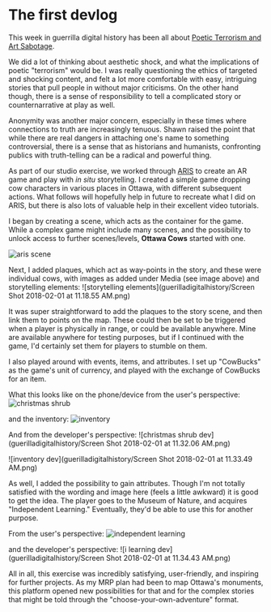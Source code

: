 # The first devlog

This week in guerrilla digital history has been all about [Poetic Terrorism and Art Sabotage](https://ia800208.us.archive.org/14/items/al_Hakim_Bey_T.A.Z._The_Temporary_Autonomous_Zone_Ontological_Anarchy_Poetic_Terror/Hakim_Bey__T.A.Z.__The_Temporary_Autonomous_Zone__Ontological_Anarchy__Poetic_Terrorism_a4.pdf). 

We did a lot of thinking about aesthetic shock, and what the implications of poetic "terrorism" would be. I was really questioning the ethics of targeted and shocking content, and felt a lot more comfortable with easy, intriguing stories that pull people in without major criticisms. On the other hand though, there is a sense of responsibility to tell a complicated story or counternarrative at play as well. 

Anonymity was another major concern, especially in these times where connections to truth are increasingly tenuous. Shawn raised the point that while there are real dangers in attaching one's name to something controversial, there is a sense that as historians and humanists, confronting publics with truth-telling can be a radical and powerful thing. 

As part of our studio exercise, we worked through [ARIS](https://fielddaylab.org/make/aris/) to create an AR game and play with *in situ* storytelling. I created a simple game dropping cow characters in various places in Ottawa, with different subsequent actions. What follows will hopefully help in future to recreate what I did on ARIS, but there is also lots of valuable help in their excellent video tutorials.

I began by creating a scene, which acts as the container for the game. While a complex game might include many scenes, and the possibility to unlock access to further scenes/levels, **Ottawa Cows** started with one. 

![aris scene](www.github.com/cristinawood/guerilladigitalhistory/SceneARIS.jpg)

Next, I added plaques, which act as way-points in the story, and these were individual cows, with images as added under Media (see image above) and storytelling elements: ![storytelling elements](guerilladigitalhistory/Screen Shot 2018-02-01 at 11.18.55 AM.png) 

It was super straightforward to add the plaques to the story scene, and then link them to points on the map. These could then be set to be triggered when a player is physically in range, or could be available anywhere. Mine are available anywhere for testing purposes, but if I continued with the game, I'd certainly set them for players to stumble on them. 

I also played around with events, items, and attributes. I set up "CowBucks" as the game's unit of currency, and played with the exchange of CowBucks for an item. 

What this looks like on the phone/device from the user's perspective:
![christmas shrub](guerilladigitalhistory/IMG_6844.PNG)

and the inventory:
![inventory](guerilladigitalhistory/IMG_6845.PNG)

And from the developer's perspective:
![christmas shrub dev](guerilladigitalhistory/Screen Shot 2018-02-01 at 11.32.06 AM.png)

![inventory dev](guerilladigitalhistory/Screen Shot 2018-02-01 at 11.33.49 AM.png)

As well, I added the possibility to gain attributes. Though I'm not totally satisfied with the wording and image here (feels a little awkward) it is good to get the idea. The player goes to the Museum of Nature, and acquires "Independent Learning." Eventually, they'd be able to use this for another purpose. 

From the user's perspective:
![independent learning](guerilladigitalhistory/IMG_6843.PNG)

and the developer's perspective:
![i learning dev](guerilladigitalhistory/Screen Shot 2018-02-01 at 11.34.43 AM.png)

All in all, this exercise was incredibly satisfying, user-friendly, and inspiring for further projects. As my MRP plan had been to map Ottawa's monuments, this platform opened new possibilities for that and for the complex stories that might be told through the "choose-your-own-adventure" format. 


